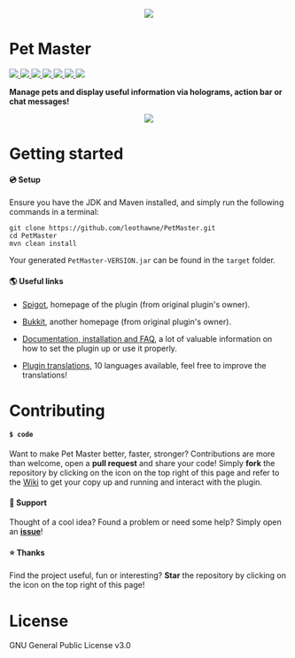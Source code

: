 <p align="center">
<img src ="https://github.com/leothawne/PetMaster/blob/master/images/banner.png?raw=true" />
<br/>
</p>

# Pet Master
<a href="https://github.com/leothawne/PetMaster/blob/master/LICENSE">
<img src ="https://img.shields.io/github/license/leothawne/PetMaster.svg" />
</a>
  <a href="https://github.com/leothawne/PetMaster/releases">
<img src ="https://img.shields.io/github/release/leothawne/PetMaster.svg" />
</a>
<a href="https://github.com/leothawne/PetMaster/issues">
<img src ="https://img.shields.io/github/issues/leothawne/PetMaster.svg" />
</a>
<a href="https://github.com/leothawne/PetMaster/stargazers">
<img src ="https://img.shields.io/github/stars/leothawne/PetMaster.svg" />
</a>
<a href="https://github.com/leothawne/PetMaster/network">
<img src ="https://img.shields.io/github/forks/leothawne/PetMaster.svg" />
</a>
<a href="https://github.com/leothawne/PetMaster/contributors">
<img src ="https://img.shields.io/github/contributors/leothawne/PetMaster.svg" />
</a>
<a href='https://jenkins.gmj.net.br/job/PetMaster/'>
<img src='https://jenkins.gmj.net.br/job/PetMaster/badge/icon'>
</a>

**Manage pets and display useful information via holograms, action bar or chat messages!**

<p align="center">
<img src ="http://images.jupload.fr/1513955095.png" />
<br/>
</p>

# Getting started

#### :cd: Setup

Ensure you have the JDK and Maven installed, and simply run the following commands in a terminal:
````
git clone https://github.com/leothawne/PetMaster.git
cd PetMaster
mvn clean install
````
Your generated `PetMaster-VERSION.jar` can be found in the `target` folder.

#### :earth_americas: Useful links

* [Spigot](https://www.spigotmc.org/resources/pet-master.15904/), homepage of the plugin (from original plugin's owner).

* [Bukkit](http://dev.bukkit.org/bukkit-plugins/pet-master/), another homepage (from original plugin's owner).

* [Documentation, installation and FAQ](https://github.com/leothawne/PetMaster/wiki), a lot of valuable information on how to set the plugin up or use it properly.

* [Plugin translations](https://github.com/leothawne/PetMaster/tree/master/src/main/resources), 10 languages available, feel free to improve the translations!

# Contributing

#### `$ code`

Want to make Pet Master better, faster, stronger? Contributions are more than welcome, open a **pull request** and share your code! Simply **fork** the repository by clicking on the icon on the top right of this page and refer to the [Wiki](https://github.com/leothawne/PetMaster/wiki/Developers) to get your copy up and running and interact with the plugin.

#### :speech_balloon: Support

Thought of a cool idea? Found a problem or need some help? Simply open an [**issue**](https://github.com/leothawne/PetMaster/issues)!

#### :star: Thanks

Find the project useful, fun or interesting? **Star** the repository by clicking on the icon on the top right of this page!

# License 

GNU General Public License v3.0
